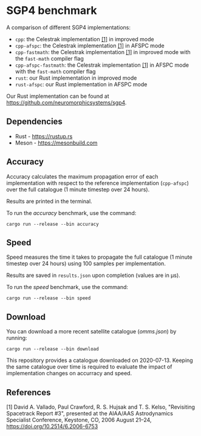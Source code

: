 # SGP4 benchmark
A comparison of different SGP4 implementations:
- `cpp`: the Celestrak implementation [[1]](#1) in improved mode
- `cpp-afspc`: the Celestrak implementation [[1]](#1) in AFSPC mode
- `cpp-fastmath`: the Celestrak implementation [[1]](#1) in improved mode with the `fast-math` compiler flag
- `cpp-afspc-fastmath`: the Celestrak implementation [[1]](#1) in AFSPC mode with the `fast-math` compiler flag
- `rust`: our Rust implementation in improved mode
- `rust-afspc`: our Rust implementation in AFSPC mode

Our Rust implementation can be found at https://github.com/neuromorphicsystems/sgp4.

## Dependencies

- Rust - https://rustup.rs
- Meson - https://mesonbuild.com

## Accuracy

Accuracy calculates the maximum propagation error of each implementation with respect to the reference implementation (`cpp-afspc`) over the full catalogue (1 minute timestep over 24 hours).

Results are printed in the terminal.

To run the *accuracy* benchmark, use the command:
```
cargo run --release --bin accuracy
```

## Speed

Speed measures the time it takes to propagate the full catalogue (1 minute timestep over 24 hours) using 100 samples per implementation.

Results are saved in `results.json` upon completion (values are in μs).

To run the *speed* benchmark, use the command:
```
cargo run --release --bin speed
```

## Download

You can download a more recent satellite catalogue (*omms.json*) by running:
```
cargo run --release --bin download
```

This repository provides a catalogue downloaded on 2020-07-13. Keeping the same catalogue over time is required to evaluate the impact of implementation changes on accurracy and speed.

## References

<a id="1">[1]</a> David A. Vallado, Paul Crawford, R. S. Hujsak and T. S. Kelso, "Revisiting Spacetrack Report #3", presented at the AIAA/AAS Astrodynamics Specialist Conference, Keystone, CO, 2006 August 21–24, https://doi.org/10.2514/6.2006-6753
